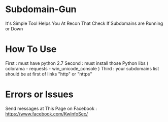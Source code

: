 # Subdomain-Gun
It's Simple Tool Helps You At Recon That Check If Subdomains are Running or Down 


# How To Use
First : must have python 2.7
Second : must install those Python libs ( colorama - requests - win_unicode_console )
Third : your subdomains list should be at first of links "http" or "https"



# Errors or Issues
Send messages at This Page on Facebook : https://www.facebook.com/KwInfoSec/




